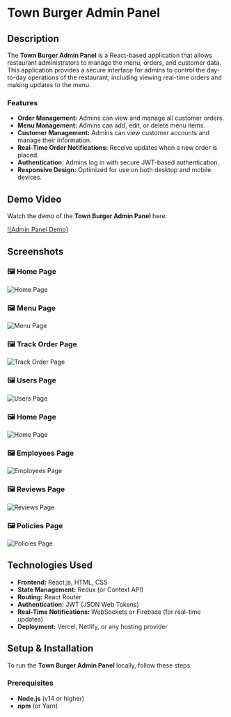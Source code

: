 # Town Burger Admin Panel

## Description

The **Town Burger Admin Panel** is a React-based application that allows restaurant administrators to manage the menu, orders, and customer data. This application provides a secure interface for admins to control the day-to-day operations of the restaurant, including viewing real-time orders and making updates to the menu.

### Features
- **Order Management:** Admins can view and manage all customer orders.
- **Menu Management:** Admins can add, edit, or delete menu items.
- **Customer Management:** Admins can view customer accounts and manage their information.
- **Real-Time Order Notifications:** Receive updates when a new order is placed.
- **Authentication:** Admins log in with secure JWT-based authentication.
- **Responsive Design:** Optimized for use on both desktop and mobile devices.

## Demo Video

Watch the demo of the **Town Burger Admin Panel** here:

[![Admin Panel Demo]](https://youtu.be/eiViLjs3-YU)

## Screenshots

### 🖼 Home Page
![Home Page](https://mostaql.hsoubcdn.com/uploads/portfolios/2827086/66b916e88b875/31.png)

### 🖼 Menu Page
![Menu Page](https://mostaql.hsoubcdn.com/uploads/portfolios/2827086/66b916e9b1f77/36.png)

### 🖼 Track Order Page
![Track Order Page](https://mostaql.hsoubcdn.com/uploads/portfolios/2827086/66b916e8e7f48/32.png)

### 🖼 Users Page
![Users Page](https://mostaql.hsoubcdn.com/uploads/portfolios/2827086/66b916e91d71d/33.png)

### 🖼 Home Page
![Home Page](https://mostaql.hsoubcdn.com/uploads/portfolios/2827086/66b916e88b875/31.png)

### 🖼 Employees Page
![Employees Page](https://mostaql.hsoubcdn.com/uploads/portfolios/2827086/66b916e9471dd/34.png)

### 🖼 Reviews Page
![Reviews Page](https://mostaql.hsoubcdn.com/uploads/portfolios/2827086/66b916e96e5b1/35.png)

### 🖼 Policies Page
![Policies Page](https://mostaql.hsoubcdn.com/uploads/portfolios/2827086/66b916e98eb65/37.png)




## Technologies Used
- **Frontend:** React.js, HTML, CSS
- **State Management:** Redux (or Context API)
- **Routing:** React Router
- **Authentication:** JWT (JSON Web Tokens)
- **Real-Time Notifications:** WebSockets or Firebase (for real-time updates)
- **Deployment:** Vercel, Netlify, or any hosting provider

## Setup & Installation

To run the **Town Burger Admin Panel** locally, follow these steps:

### Prerequisites
- **Node.js** (v14 or higher)
- **npm** (or Yarn)


